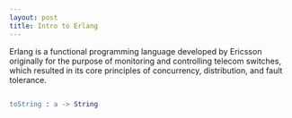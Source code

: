 ```yaml
---
layout: post	
title: Intro to Erlang
---
```

Erlang is a functional programming language developed by Ericsson originally for the purpose of monitoring and controlling telecom switches, which resulted in its core principles of concurrency, distribution, and fault tolerance.

```erlang

toString : a -> String

```
